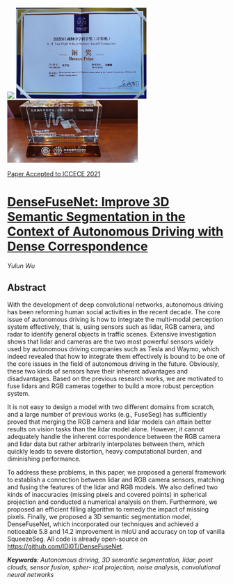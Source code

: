 <img src="https://github.com/IDl0T/DenseFuseNet/blob/master/Yau-Photo.jpg" width = "300"/> <img src="https://github.com/IDl0T/DenseFuseNet/blob/master/Yau-Award.jpg" width = "300"/> <img src="https://github.com/IDl0T/DenseFuseNet/blob/master/Yau-Trophy.jpg" width = "300"/>

[Paper Accepted to ICCECE 2021](https://github.com/IDl0T/DenseFuseNet/blob/master/Notification%20of%20Paper%20Acceptance.pdf)

# [DenseFuseNet: Improve 3D Semantic Segmentation in the Context of Autonomous Driving with Dense Correspondence](https://github.com/IDl0T/DenseFuseNet/blob/master/DenseFuseNet.pdf)
*Yulun Wu*
## Abstract
With the development of deep convolutional networks, autonomous driving has been reforming human social activities in the recent decade. The core issue of autonomous driving is how to integrate the multi-modal perception system effectively, that is, using sensors such as lidar, RGB camera, and radar to identify general objects in traffic scenes. Extensive investigation shows that lidar and cameras are the two most powerful sensors widely used by autonomous driving companies such as Tesla and Waymo, which indeed revealed that how to integrate them effectively is bound to be one of the core issues in the field of autonomous driving in the future. Obviously, these two kinds of sensors have their inherent advantages and disadvantages. Based on the previous research works, we are motivated to fuse lidars and RGB cameras together to build a more robust perception system.

It is not easy to design a model with two different domains from scratch, and a large number of previous works (e.g., FuseSeg) has sufficiently proved that merging the RGB camera and lidar models can attain better results on vision tasks than the lidar model alone. However, it cannot adequately handle the inherent correspondence between the RGB camera and lidar data but rather arbitrarily interpolates between them, which quickly leads to severe distortion, heavy computational burden, and diminishing performance.

To address these problems, in this paper, we proposed a general framework to establish a connection between lidar and RGB camera sensors, matching and fusing the features of the lidar and RGB models. We also defined two kinds of inaccuracies (missing pixels and covered points) in spherical projection and conducted a numerical analysis on them. Furthermore, we proposed an efficient filling algorithm to remedy the impact of missing pixels. Finally, we proposed a 3D semantic segmentation model, DenseFuseNet, which incorporated our techniques and achieved a noticeable 5.8 and 14.2 improvement in mIoU and accuracy on top of vanilla SqueezeSeg. All code is already open-source on https://github.com/IDl0T/DenseFuseNet.

***Keywords**: Autonomous driving, 3D semantic segmentation, lidar, point clouds, sensor fusion, spher-
ical projection, noise analysis, convolutional neural networks*
